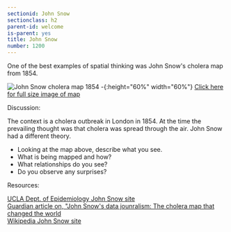 ```yaml
---
sectionid: John Snow 
sectionclass: h2
parent-id: welcome
is-parent: yes
title: John Snow
number: 1200
---
```


One of the best examples of spatial thinking was John Snow's cholera map from 1854.  

![John Snow cholera map 1854 - ](https://raw.githubusercontent.com/vkcworkshops/introspatialmethods/gh-pages/img/johnsnowmap.png){:height="60%" width="60%"}
[Click here for full size image of map](https://www.ph.ucla.edu/epi/snow/snowmap1_highres.pdf)

Discussion:

The context is a cholera outbreak in London in 1854. At the time the prevailing thought was that cholera was spread through the air. John Snow had a different theory.

+ Looking at the map above, describe what you see.
+ What is being mapped and how?
+ What relationships do you see?
+ Do you observe any surprises? 



Resources:

[UCLA Dept. of Epidemiology John Snow site](https://www.ph.ucla.edu/epi/snow.html#MAPPING)  
[Guardian article on, "John Snow's data jounralism: The cholera map that changed the world](https://www.theguardian.com/news/datablog/2013/mar/15/john-snow-cholera-map)  
[Wikipedia John Snow site](https://en.wikipedia.org/wiki/John_Snow)


